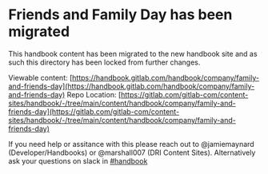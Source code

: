 # Friends and Family Day has been migrated

This handbook content has been migrated to the new handbook site and as such this directory
has been locked from further changes.

Viewable content: [https://handbook.gitlab.com/handbook/company/family-and-friends-day](https://handbook.gitlab.com/handbook/company/family-and-friends-day)
Repo Location: [https://gitlab.com/gitlab-com/content-sites/handbook/-/tree/main/content/handbook/company/family-and-friends-day](https://gitlab.com/gitlab-com/content-sites/handbook/-/tree/main/content/handbook/company/family-and-friends-day)

If you need help or assitance with this please reach out to @jamiemaynard (Developer/Handbooks) or
@marshall007 (DRI Content Sites).  Alternatively ask your questions on slack in [#handbook](https://gitlab.slack.com/archives/C81PT2ALD)

